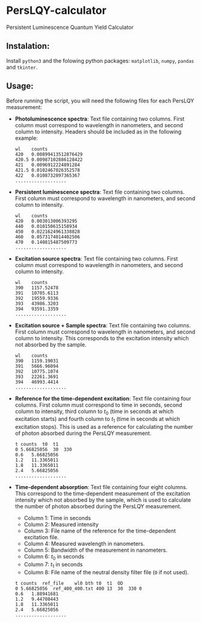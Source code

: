 # PersLQY-calculator
Persistent Luminescence Quantum Yield Calculator
## **Instalation**:
Install ```python3``` and the folowing python packages: ```matplotlib```, ```numpy```, ```pandas``` and ```tkinter```.

## **Usage**:
Before running the script, you will need the following files for each PersLQY measurement:

- **Photoluminescence spectra**: Text file containing two columns. First column must correspond to wavelength in nanometers, and second column to intensity. Headers should be included as in the following example:
  ```
  wl	counts
  420	0.00899413512876429
  420.5	0.00987102886128422
  421	0.0096912224891284
  421.5	0.0102467026352578
  422	0.0108732897365367
  ...................
  ```
- **Persistent luminescence spectra**: Text file containing two columns. First column must correspond to wavelength in nanometers, and second column to intensity.
  ```
  wl	counts
  420	0.003013006393295
  440	0.010150615158934
  450	0.0221624961338828
  460	0.0573174014402506
  470	0.140815487509773
  ...................
  ```
- **Excitation source spectra**: Text file containing two columns. First column must correspond to wavelength in nanometers, and second column to intensity.
  ```
  wl	counts
  390	1157.52478
  391	10705.6113
  392	19559.9336
  393	43986.3203
  394	93591.3359
  ...................
  ```
- **Excitation source + Sample spectra**: Text file containing two columns. First column must correspond to wavelength in nanometers, and second column to intensity. This corresponds to the excitation intensity which not absorbed by the sample.
  ```
  wl	counts
  390	1159.19031
  391	5666.96094
  392	10775.1074
  393	22261.3691
  394	46993.4414
  ...................
  ```

- **Reference for the time-dependent excitation**: Text file containing four columns. First column must correspond to time in seconds, second column to intensity, third column to $t_0$ (time in seconds at which excitation starts) and fourth column to $t_1$ (time in seconds at which excitation stops). This is used as a reference for calculating the number of photon absorbed during the PersLQY measurement.
  ```
  t	counts  t0  t1
  0	5.66825056	30	330
  0.6	5.66825056
  1.2	11.3365011
  1.8	11.3365011
  2.4	5.66825056
  ...................
  ```

- **Time-dependent absorption**: Text file containing four eight columns. This correspond to the time-dependent measurement of the excitation intensity which not absorbed by the sample, which is used to calculate the number of photon absorbed during the PersLQY measurement.
    - Column 1: Time in seconds
    - Column 2: Measured intensity
    - Column 3: File name of the reference for the time-dependent excitation file.
    - Column 4: Measured wavelength in nanometers.
    - Column 5: Bandwidth of the measurement in nanometers.
    - Column 6: $t_0$ in seconds
    - Column 7: $t_1$ in seconds
    - Column 8: File name of the neutral density filter file (```0``` if not used).
  ```
  t	counts	ref_file	wl0	bth	t0	t1	OD
  0	5.66825056	ref_400_400.txt	400	13	30	330	0
  0.6	1.88941681
  1.2	9.44708443
  1.8	11.3365011
  2.4	5.66825056
  ...................
  ```
